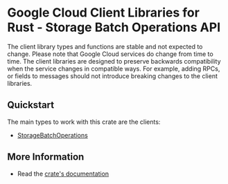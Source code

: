 # Google Cloud Client Libraries for Rust - Storage Batch Operations API

<!-- Code generated by sidekick. DO NOT EDIT. -->


The client library types and functions are stable and not expected to change.
Please note that Google Cloud services do change from time to time. The client
libraries are designed to preserve backwards compatibility when the service
changes in compatible ways. For example, adding RPCs, or fields to messages
should not introduce breaking changes to the client libraries.

## Quickstart

The main types to work with this crate are the clients:

- [StorageBatchOperations]

## More Information

- Read the [crate's documentation](https://docs.rs/google-cloud-storagebatchoperations-v1/latest/google-cloud-storagebatchoperations-v1)

[StorageBatchOperations]: https://docs.rs/google-cloud-storagebatchoperations-v1/latest/google_cloud_storagebatchoperations_v1/client/struct.StorageBatchOperations.html
